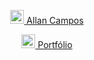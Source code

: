 <p align="center">
<a href="https://www.linkedin.com/in/allan-camposs/" target="_blank">
     <img align="side" width="22px" src="https://cdn-icons-png.flaticon.com/512/174/174857.png" /> Allan Campos
  </a>
</p>

<p align="center">
<a href="https://www.linkedin.com/in/allan-camposs/recent-activity/all/" target="_blank">
     <img align="side" width="22px" src="https://cdn-icons-png.flaticon.com/512/4365/4365945.png" /> Portfólio
  </a>
</p>
